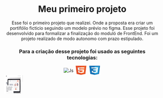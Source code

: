 <div align="center">
<h1>Meu primeiro projeto</h1>
</div>

<div align="center">
<p>
  Esse foi o primeiro projeto que realizei. Onde a proposta era criar um portifólio ficticio seguindo um modelo prévio no figma. Esse projeto foi desenvolvido para formalizar a finalização do moduló de FrontEnd. Foi um projeto realizado de modo autonomo com prazo estipulado. 
</p>
</div>

<div align="center" valign="top"> 
  <h3>Para a criação desse projeto foi usado as seguintes tecnologias:</h3>
  <img align="center" alt="Js" height="30" width="40" src="https://raw.githubusImagemPortifolio.pngercontent.com/devicons/devicon/master/icons/javascript/javascript-plain.svg">
 <img align="center" alt="HTML" height="30" width="40" src="https://raw.githubusercontent.com/devicons/devicon/master/icons/html5/html5-original.svg">
  <img align="center" alt="CSS" height="30" width="40" src="https://raw.githubusercontent.com/devicons/devicon/master/icons/css3/css3-original.svg">
</div>

<div>
  <img alt="print da tela do projeto exemplificando como é o prejeto" height="60" width=
"60"
  src="./ImagensPrint/ImagemPortifolio.png">
</div>


